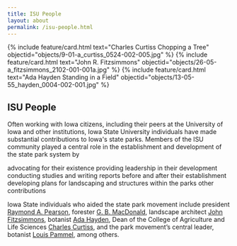 ```yaml
---
title: ISU People
layout: about
permalink: /isu-people.html
---
```


<div class="card-group">
{% include feature/card.html text="Charles Curtiss Chopping a Tree" objectid="objects/9-01-a_curtiss_0524-002-005.jpg" %}
{% include feature/card.html text="John R. Fitzsimmons" objectid="objects/26-05-a_fitzsimmons_2102-001-001a.jpg" %}
{% include feature/card.html text="Ada Hayden Standing in a Field" objectid="objects/13-05-55_hayden_0004-002-001.jpg" %}
</div>


## ISU People

Often working with Iowa citizens, including their peers at the University of Iowa and other institutions, Iowa State University individuals have made substantial contributions to Iowa's state parks. Members of the ISU community played a central role in the establishment and development of the state park system by

advocating for their existence
providing leadership in their development
conducting studies and writing reports before and after their establishment
developing plans for landscaping and structures within the parks
other contributions

Iowa State individuals who aided the state park movement include president <a href="raymond-a-pearson.html">Raymond A. Pearson</a>, forester <a href="gb-macdonald.html">G. B. MacDonald</a>, landscape architect <a href="john-r-fitzsimmons.html">John Fitzsimmons</a>, botanist <a href="/ada-hayden.html">Ada Hayden</a>, Dean of the College of Agriculture and Life Sciences <a href="charles-f-curtiss.html">Charles Curtiss</a>, and the park movement’s central leader, botanist <a href="louis-h-pammel.html">Louis Pammel</a>, among others.
